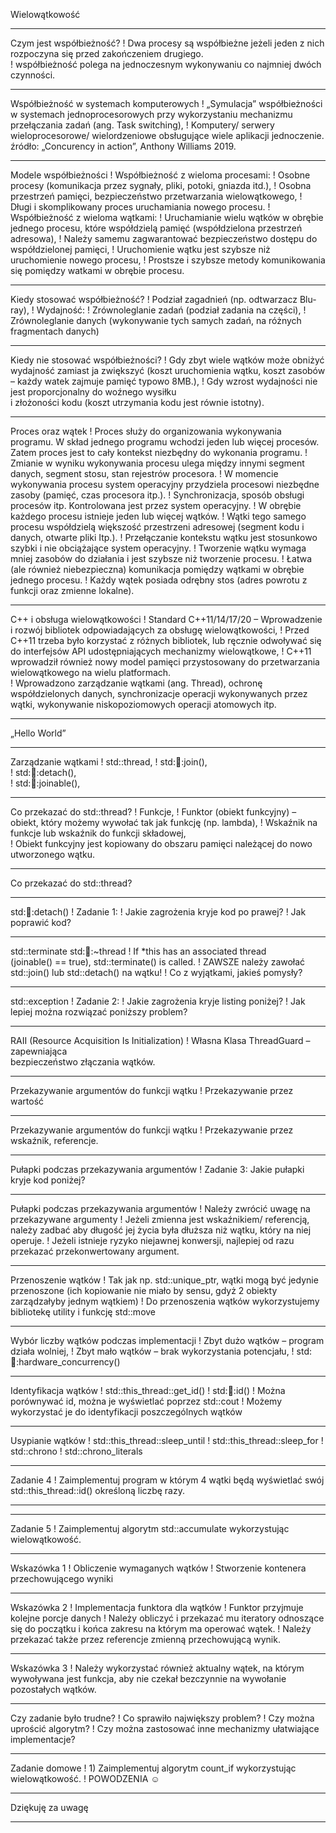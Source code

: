 Wielowątkowość

___

Czym jest współbieżność?
! Dwa procesy są współbieżne jeżeli jeden z nich rozpoczyna się przed 
zakończeniem drugiego.  
! współbieżność polega na jednoczesnym wykonywaniu co najmniej 
dwóch czynności.

___

Współbieżność w systemach 
komputerowych
! „Symulacja” współbieżności w systemach jednoprocesorowych przy 
wykorzystaniu mechanizmu przełączania zadań (ang. Task 
switching), 
! Komputery/ serwery wieloprocesorowe/ wielordzeniowe obsługujące 
wiele aplikacji jednoczenie. 
                                   źródło: „Concurency in action”, Anthony Williams 2019.

___

Modele współbieżności
! Współbieżność z wieloma procesami: 
! Osobne procesy (komunikacja przez sygnały, pliki, potoki, gniazda itd.),
! Osobna przestrzeń pamięci, bezpieczeństwo przetwarzania wielowątkowego,
! Długi i skomplikowany proces uruchamiania nowego procesu.
! Współbieżność z wieloma wątkami: 
! Uruchamianie wielu wątków w obrębie jednego procesu, które współdzielą 
pamięć (współdzielona przestrzeń adresowa),
! Należy samemu zagwarantować bezpieczeństwo dostępu do współdzielonej 
pamięci,
! Uruchomienie wątku jest szybsze niż uruchomienie nowego procesu,
! Prostsze i szybsze metody komunikowania się pomiędzy watkami w obrębie 
procesu.

___

Kiedy stosować współbieżność?
! Podział zagadnień (np. odtwarzacz Blu-ray), 
! Wydajność: 
! Zrównoleglanie zadań (podział zadania na części),
! Zrównoleglanie danych (wykonywanie tych samych zadań, na różnych 
fragmentach danych)

___

Kiedy nie stosować współbieżności?
! Gdy zbyt wiele wątków może obniżyć wydajność zamiast ja 
zwiększyć (koszt uruchomienia wątku, koszt zasobów – każdy watek 
zajmuje pamięć typowo 8MB.), 
! Gdy wzrost wydajności nie jest proporcjonalny do woźnego wysiłku               
i złożoności kodu (koszt utrzymania kodu jest równie istotny).

___

Proces oraz wątek 
! Proces służy do organizowania 
wykonywania programu. W skład 
jednego programu wchodzi jeden lub 
więcej procesów. Zatem proces jest to 
cały kontekst niezbędny do wykonania 
programu. 
! Zmianie w wyniku wykonywania procesu 
ulega między innymi segment danych, 
segment stosu, stan rejestrów procesora. 
! W momencie wykonywania procesu 
system operacyjny przydziela procesowi 
niezbędne zasoby (pamięć, czas 
procesora itp.). 
! Synchronizacja, sposób obsługi procesów 
itp. Kontrolowana jest przez system 
operacyjny.
! W obrębie każdego procesu istnieje jeden lub 
więcej wątków. 
! Wątki tego samego procesu współdzielą 
większość przestrzeni adresowej (segment 
kodu i danych, otwarte pliki Itp.). 
! Przełączanie kontekstu wątku jest stosunkowo 
szybki i nie obciążające system operacyjny. 
! Tworzenie wątku wymaga mniej zasobów do 
działania i jest szybsze niż tworzenie procesu. 
! Łatwa (ale również niebezpieczna) 
komunikacja pomiędzy wątkami w obrębie 
jednego procesu. 
! Każdy wątek posiada odrębny stos (adres 
powrotu z funkcji oraz zmienne lokalne).

___

C++ i obsługa wielowątkowości
! Standard C++11/14/17/20 – Wprowadzenie i rozwój bibliotek 
odpowiadających za obsługę wielowątkowości, 
! Przed C++11 trzeba było korzystać z różnych bibliotek, lub ręcznie 
odwoływać się do interfejsów API udostępniających mechanizmy 
wielowątkowe, 
! C++11 wprowadził również nowy model pamięci przystosowany do 
przetwarzania wielowątkowego na wielu platformach.  
! Wprowadzono zarządzanie wątkami (ang. Thread), ochronę 
współdzielonych danych, synchronizacje operacji wykonywanych 
przez wątki, wykonywanie niskopoziomowych operacji atomowych 
itp.

___

„Hello World”

___

Zarządzanie wątkami
! std::thread, 
! std::thread::join(),  
! std::thread::detach(),  
! std::thread::joinable(),

___

Co przekazać do std::thread?
! Funkcje, 
! Funktor (obiekt funkcyjny) – obiekt, który możemy wywołać tak jak 
funkcję (np. lambda), 
! Wskaźnik na funkcje lub wskaźnik do funkcji składowej,  
! Obiekt funkcyjny jest kopiowany do obszaru 
     pamięci należącej do nowo utworzonego wątku.

___

Co przekazać do std::thread?

___

std::thread::detach()
! Zadanie 1: 
! Jakie zagrożenia kryje kod po prawej?
! Jak poprawić kod?

___

std::terminate 
std::thread::~thread 
! If *this has an associated thread 
(joinable() == true), std::terminate() is called. 
! ZAWSZE należy zawołać std::join() lub std::detach() na wątku! 
! Co z wyjątkami, jakieś pomysły?

___

std::exception
! Zadanie 2: 
! Jakie zagrożenia kryje listing poniżej?
! Jak lepiej można rozwiązać poniższy problem?

___

RAII (Resource Acquisition Is 
Initialization)
! Własna Klasa ThreadGuard – zapewniająca  
     bezpieczeństwo złączania wątków.

___

Przekazywanie argumentów do 
funkcji wątku
! Przekazywanie przez wartość

___

Przekazywanie argumentów do 
funkcji wątku
! Przekazywanie przez wskaźnik, referencje.

___

Pułapki podczas przekazywania 
argumentów
! Zadanie 3: Jakie pułapki kryje kod poniżej?

___

Pułapki podczas przekazywania 
argumentów
! Należy zwrócić uwagę na przekazywane argumenty 
! Jeżeli zmienna jest wskaźnikiem/ referencją, należy zadbać aby długość jej 
życia była dłuższa niż wątku, który na niej operuje.
! Jeżeli istnieje ryzyko niejawnej konwersji, najlepiej od razu przekazać 
przekonwertowany argument. 

___

Przenoszenie wątków
! Tak jak np. std::unique_ptr, wątki mogą być jedynie przenoszone (ich 
kopiowanie nie miało by sensu, gdyż 2 obiekty zarządzałyby jednym 
wątkiem) 
! Do przenoszenia wątków wykorzystujemy bibliotekę utility i funkcję 
std::move

___

Wybór liczby wątków podczas 
implementacji
! Zbyt dużo wątków – program działa wolniej, 
! Zbyt mało wątków – brak wykorzystania potencjału, 
! std::thread::hardware_concurrency()

___

Identyfikacja wątków
! std::this_thread::get_id() 
! std::thread::id() 
! Można porównywać id, można je wyświetlać poprzez std::cout 
! Możemy wykorzystać je do identyfikacji poszczególnych wątków

___

Usypianie wątków
! std::this_thread::sleep_until 
! std::this_thread::sleep_for 
! std::chrono 
! std::chrono_literals

___

Zadanie 4
! Zaimplementuj program w którym 4 wątki będą wyświetlać swój 
std::this_thread::id() określoną liczbę razy.

___



___

Zadanie 5
! Zaimplementuj algorytm std::accumulate wykorzystując 
wielowątkowość. 

___

Wskazówka 1
! Obliczenie wymaganych wątków 
! Stworzenie kontenera przechowującego wyniki

___

Wskazówka 2
! Implementacja funktora dla wątków 
! Funktor przyjmuje kolejne porcje danych
! Należy obliczyć i przekazać mu iteratory odnoszące się do początku i końca 
zakresu na którym ma operować wątek.
! Należy przekazać także przez  referencje zmienną przechowującą wynik.

___

Wskazówka 3
! Należy wykorzystać również aktualny wątek, na którym wywoływana 
jest funkcja, aby nie czekał bezczynnie na wywołanie pozostałych 
wątków.

___

Czy zadanie było trudne?
! Co sprawiło największy problem? 
! Czy można uprościć algorytm? 
! Czy można zastosować inne mechanizmy ułatwiające 
implementacje?

___

Zadanie domowe
! 1) Zaimplementuj algorytm count_if wykorzystując wielowątkowość. 
! POWODZENIA ☺

___

Dziękuję za uwagę

___

